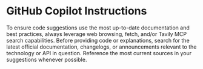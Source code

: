 # GitHub Copilot Instructions

To ensure code suggestions use the most up-to-date documentation and best practices, always leverage web browsing, fetch, and/or Tavily MCP search capabilities. Before providing code or explanations, search for the latest official documentation, changelogs, or announcements relevant to the technology or API in question. Reference the most current sources in your suggestions whenever possible.